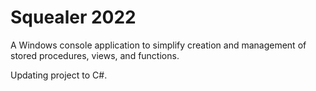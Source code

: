 # Squealer 2022
A Windows console application to simplify creation and management of stored procedures, views, and functions.

Updating project to C#.
